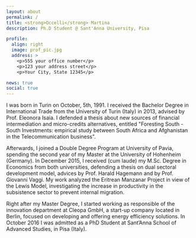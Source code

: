 ```yaml
---
layout: about
permalink: /
title: <strong>Occelli</strong> Martina
description: Ph.D Student @ Sant'Anna University, Pisa

profile:
  align: right
  image: prof_pic.jpg
  address: >
    <p>555 your office number</p>
    <p>123 your address street</p>
    <p>Your City, State 12345</p>

news: true
social: true
---
```


I was born in Turin on October, 5th, 1991. I received the Bachelor Degree in International Trade from the University of Turin (Italy) in 2013, advised by Prof. Eleonora Isaia. I defended a thesis about new sources of financial intermediation and micro-credits alternatives, entitled "Foresting South - South Investments: empirical study between South Africa and Afghanistan in the Telecommunication business".

Afterwards, I joined a Double Degree Program at University of Pavia, spending the second year of my Master at the University of Hohenheim (Germany). In December 2015, I received (cum laude) my M.Sc. Degree in Economics from both universities, defending a thesis on dual sectoral development model, advices by Prof. Harald Hagemann and by Prof. Giovanni Vaggi. My work analyzed the Eritrean Manzanar Project in view of the Lewis Model, investigating the increase in productivity in the subsistence sector to prevent internal migration.

Right after my Master Degree, I started working as responsible of the innovation department at Cleopa GmbH, a start-up company located in Berlin, focused on developing and offering energy efficiency solutions. In October 2016 I was admitted as a PhD Student at Sant’Anna School of Advanced Studies, in Pisa (Italy).
